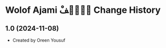 Wolof Ajami وࣷلࣷفْ Change History
====================

1.0 (2024-11-08)
----------------
* Created by Oreen Yousuf
